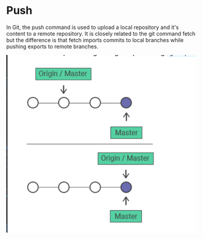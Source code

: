 # Push

In Git, the push command is used to upload a local repository and it's content to a remote repository. It is closely related to the git command fetch but the
difference is that fetch imports commits to local branches while pushing exports to remote branches.

![image](https://github.com/sehrishsaeed/miniproject1-ss-ye/blob/main/Images/Push.png)
